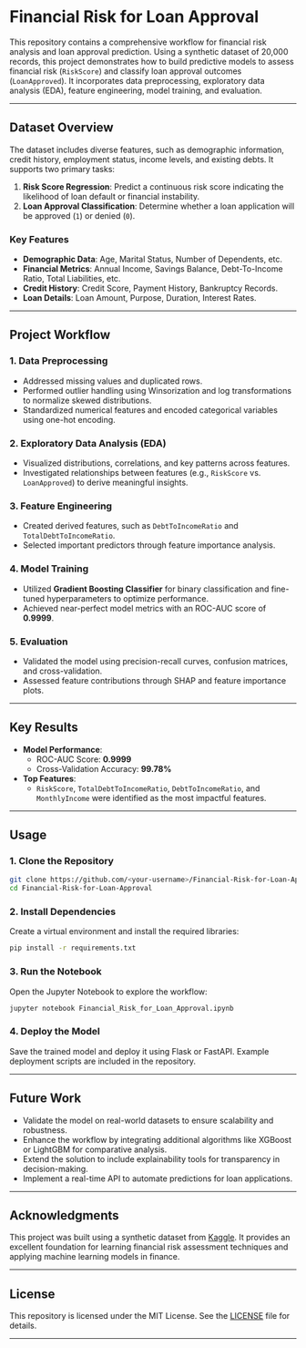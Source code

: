 # Financial Risk for Loan Approval

This repository contains a comprehensive workflow for financial risk analysis and loan approval prediction. Using a synthetic dataset of 20,000 records, this project demonstrates how to build predictive models to assess financial risk (`RiskScore`) and classify loan approval outcomes (`LoanApproved`). It incorporates data preprocessing, exploratory data analysis (EDA), feature engineering, model training, and evaluation.

---

## Dataset Overview

The dataset includes diverse features, such as demographic information, credit history, employment status, income levels, and existing debts. It supports two primary tasks:

1. **Risk Score Regression**: Predict a continuous risk score indicating the likelihood of loan default or financial instability.
2. **Loan Approval Classification**: Determine whether a loan application will be approved (`1`) or denied (`0`).

### Key Features
- **Demographic Data**: Age, Marital Status, Number of Dependents, etc.
- **Financial Metrics**: Annual Income, Savings Balance, Debt-To-Income Ratio, Total Liabilities, etc.
- **Credit History**: Credit Score, Payment History, Bankruptcy Records.
- **Loan Details**: Loan Amount, Purpose, Duration, Interest Rates.

---

## Project Workflow

### 1. **Data Preprocessing**
   - Addressed missing values and duplicated rows.
   - Performed outlier handling using Winsorization and log transformations to normalize skewed distributions.
   - Standardized numerical features and encoded categorical variables using one-hot encoding.

### 2. **Exploratory Data Analysis (EDA)**
   - Visualized distributions, correlations, and key patterns across features.
   - Investigated relationships between features (e.g., `RiskScore` vs. `LoanApproved`) to derive meaningful insights.

### 3. **Feature Engineering**
   - Created derived features, such as `DebtToIncomeRatio` and `TotalDebtToIncomeRatio`.
   - Selected important predictors through feature importance analysis.

### 4. **Model Training**
   - Utilized **Gradient Boosting Classifier** for binary classification and fine-tuned hyperparameters to optimize performance.
   - Achieved near-perfect model metrics with an ROC-AUC score of **0.9999**.

### 5. **Evaluation**
   - Validated the model using precision-recall curves, confusion matrices, and cross-validation.
   - Assessed feature contributions through SHAP and feature importance plots.

---

## Key Results

- **Model Performance**:
  - ROC-AUC Score: **0.9999**
  - Cross-Validation Accuracy: **99.78%**
- **Top Features**:
  - `RiskScore`, `TotalDebtToIncomeRatio`, `DebtToIncomeRatio`, and `MonthlyIncome` were identified as the most impactful features.

---

## Usage

### 1. Clone the Repository
```bash
git clone https://github.com/<your-username>/Financial-Risk-for-Loan-Approval.git
cd Financial-Risk-for-Loan-Approval
```

### 2. Install Dependencies
Create a virtual environment and install the required libraries:
```bash
pip install -r requirements.txt
```

### 3. Run the Notebook
Open the Jupyter Notebook to explore the workflow:
```bash
jupyter notebook Financial_Risk_for_Loan_Approval.ipynb
```

### 4. Deploy the Model
Save the trained model and deploy it using Flask or FastAPI. Example deployment scripts are included in the repository.

---

## Future Work

- Validate the model on real-world datasets to ensure scalability and robustness.
- Enhance the workflow by integrating additional algorithms like XGBoost or LightGBM for comparative analysis.
- Extend the solution to include explainability tools for transparency in decision-making.
- Implement a real-time API to automate predictions for loan applications.

---

## Acknowledgments

This project was built using a synthetic dataset from [Kaggle](https://www.kaggle.com/datasets/lorenzozoppelletto/financial-risk-for-loan-approval). It provides an excellent foundation for learning financial risk assessment techniques and applying machine learning models in finance.

---

## License

This repository is licensed under the MIT License. See the [LICENSE](LICENSE) file for details.

---
